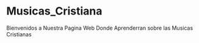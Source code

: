 # Musicas_Cristiana
Bienvenidos a Nuestra Pagina Web Donde Aprenderran sobre las Musicas Cristianas
